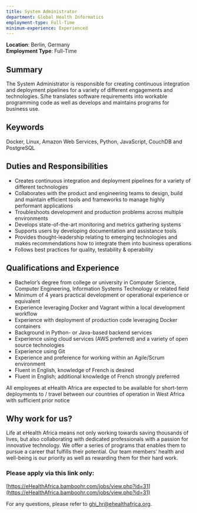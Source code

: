 ```yaml
---
title: System Administrator
department: Global Health Informatics 
employment-type: Full-Time 
minimum-experience: Experienced
---
```


**Location**: Berlin, Germany  
**Employment Type**: Full-Time  
   
## Summary
The System Administrator is responsible for creating continuous integration and deployment pipelines for a variety of different engagements and technologies. S/he translates software requirements into workable programming code as well as develops and maintains programs for business use.

## Keywords
Docker, Linux, Amazon Web Services, Python, JavaScript, CouchDB and PostgreSQL

## Duties and Responsibilities

* Creates continuous integration and deployment pipelines for a variety of different technologies
* Collaborates with the product and engineering teams to design, build and maintain efficient tools and frameworks to manage highly performant applications
* Troubleshoots development and production problems across multiple environments 
* Develops state-of-the-art monitoring and metrics gathering systems
* Supports users by developing documentation and assistance tools
* Provides thought-leadership relating to emerging technologies and makes recommendations how to integrate them into business operations 
* Follows best practices for quality, testability & operability

## Qualifications and Experience

* Bachelor’s degree from college or university in Computer Science, Computer Engineering, Information Systems Technology or related field
* Minimum of 4 years practical development or operational experience or equivalent 
* Experience leveraging Docker and Vagrant within a local development workflow  
* Experience with deployment of production code leveraging Docker containers
* Background in Python- or Java-based backend services
* Experience using cloud services (AWS preferred) and a variety of open source technologies
* Experience using Git
* Experience and preference for working within an Agile/Scrum environment
* Fluent in English, knowledge of French is desired
* Fluent in English; additional knowledge of French strongly preferred

All employees at eHealth Africa are expected to be available for short-term deployments to / travel between our countries of operation in West Africa with sufficient prior notice

## Why work for us?
Life at eHealth Africa means not only working towards saving thousands of lives, but also collaborating with dedicated professionals with a passion for innovative technology. We offer a series of programs that enables them to pursue a career that fulfills their potential. Our team members’ health and well-being is our priority as well as rewarding them for their hard work.

### Please apply via this link only:
[https://eHealthAfrica.bamboohr.com/jobs/view.php?id=31](https://eHealthAfrica.bamboohr.com/jobs/view.php?id=31)


For any questions, please refer to [ghi_hr@ehealthafrica.org](mailto:ghi_hr@ehealthafrica.org).